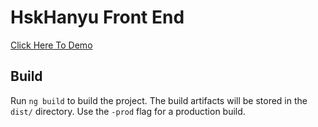 # HskHanyu Front End
 
 <a href="http://hskhanyu.com">Click Here To Demo</a>





## Build

Run `ng build` to build the project. The build artifacts will be stored in the `dist/` directory. Use the `-prod` flag for a production build.




